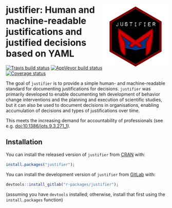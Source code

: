 
<!-- README.md is generated from README.Rmd. Please edit that file -->

# <img src='img/justifier-logo.png' align="right" height="200" /> justifier: Human and machine-readable justifications and justified decisions based on YAML

<!-- badges: start -->

[![Travis build
status](https://travis-ci.org/academy-of-behavior-change/justifier.svg?branch=master)](https://travis-ci.org/academy-of-behavior-change/justifier)
[![AppVeyor build
status](https://ci.appveyor.com/api/projects/status/github/academy-of-behavior-change/justifier?branch=master&svg=true)](https://ci.appveyor.com/project/academy-of-behavior-change/justifier)
[![Coverage
status](https://codecov.io/gh/academy-of-behavior-change/justifier/branch/master/graph/badge.svg)](https://codecov.io/github/academy-of-behavior-change/justifier?branch=master)

<!-- badges: end -->

The goal of `justifier` is to provide a simple human- and
machine-readable standard for documenting justifications for decisions.
`justifier` was primarily developed to enable documenting teh
development of behavior change interventions and the planning and
execution of scientific studies, but it can also be used to document
decisions in organisations, enabling accumulation of decisions and types
of justifications over time.

This meets the increasing demand for accountability of professionals
(see e.g. <doi:10.1386/jots.9.3.271_1>).

## Installation

You can install the released version of `justifier` from
[CRAN](https://CRAN.R-project.org) with:

``` r
install.packages("justifier");
```

You can install the development version of `justifier` from
[GitLab](https://gitlab.com) with:

``` r
devtools::install_gitlab("r-packages/justifier");
```

(assuming you have `devtools` installed; otherwise, install that first
using the `install.packages` function)
